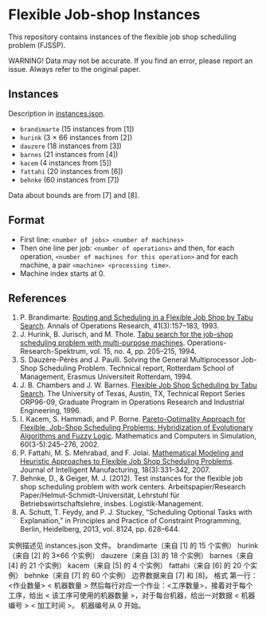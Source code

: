 # Flexible Job-shop Instances

This repository contains instances of the flexible job shop scheduling problem (FJSSP).

WARNING! Data may not be accurate. If you find an error, please report an issue. Always refer to the original paper.

## Instances

Description in [instances.json](instances.json).

- `brandimarte` (15 instances from [1])
- `hurink` (3 × 66 instances from [2])
- `dauzere` (18 instances from [3])
- `barnes` (21 instances from [4])
- `kacem` (4 instances from [5])
- `fattahi` (20 instances from [6])
- `behnke` (60 instances from [7])

Data about bounds are from [7] and [8].

## Format

- First line: `<number of jobs> <number of machines>`
- Then one line per job: `<number of operations>` and then, for each operation, `<number of machines for this operation>` and for each machine, a pair `<machine> <processing time>`.
- Machine index starts at 0.

## References

1. P. Brandimarte. [Routing and Scheduling in a Flexible Job Shop by Tabu Search](https://doi.org/10.1007/BF02023073). Annals of Operations Research, 41(3):157–183, 1993.
2. J. Hurink, B. Jurisch, and M. Thole. [Tabu search for the job-shop scheduling problem with multi-purpose machines](https://doi.org/10.1007/BF01719451). Operations-Research-Spektrum, vol. 15, no. 4, pp. 205–215, 1994.
3. S. Dauzère-Pérès and J. Paulli. Solving the General Multiprocessor Job-Shop Scheduling Problem. Technical report, Rotterdam School of Management, Erasmus Universiteit Rotterdam, 1994.
4. J. B. Chambers and J. W. Barnes. [Flexible Job Shop Scheduling by Tabu Search](https://doi.org/10.1080/07408179508936739). The University of Texas, Austin, TX, Technical Report Series ORP96-09, Graduate Program in Operations Research and Industrial Engineering, 1996.
5. I. Kacem, S. Hammadi, and P. Borne. [Pareto-Optimality Approach for Flexible, Job-Shop Scheduling Problems: Hybridization of Evolutionary Algorithms and Fuzzy Logic](https://doi.org/10.1016/S0378-4754%2802%2900019-8). Mathematics and Computers in Simulation, 60(3-5):245–276, 2002.
6. P. Fattahi, M. S. Mehrabad, and F. Jolai. [Mathematical Modeling and Heuristic Approaches to Flexible Job Shop Scheduling Problems](https://doi.org/10.1007/s10845-007-0026-8). Journal of Intelligent Manufacturing, 18(3):331–342, 2007.
7. Behnke, D., & Geiger, M. J. (2012). Test instances for the flexible job shop scheduling problem with work centers. Arbeitspapier/Research Paper/Helmut-Schmidt-Universität, Lehrstuhl für Betriebswirtschaftslehre, insbes. Logistik-Management.
8. A. Schutt, T. Feydy, and P. J. Stuckey, “Scheduling Optional Tasks with Explanation,” in Principles and Practice of Constraint Programming, Berlin, Heidelberg, 2013, vol. 8124, pp. 628–644.


实例描述见 instances.json 文件。
brandimarte（来自 [1] 的 15 个实例）
hurink（来自 [2] 的 3×66 个实例）
dauzere（来自 [3] 的 18 个实例）
barnes（来自 [4] 的 21 个实例）
kacem（来自 [5] 的 4 个实例）
fattahi（来自 [6] 的 20 个实例）
behnke（来自 [7] 的 60 个实例）
边界数据来自 [7] 和 [8]。
格式
第一行：<作业数量> < 机器数量 >
然后每行对应一个作业：<工序数量>，接着对于每个工序，给出 < 该工序可使用的机器数量 >，对于每台机器，给出一对数据 < 机器编号 > < 加工时间 >。
机器编号从 0 开始。